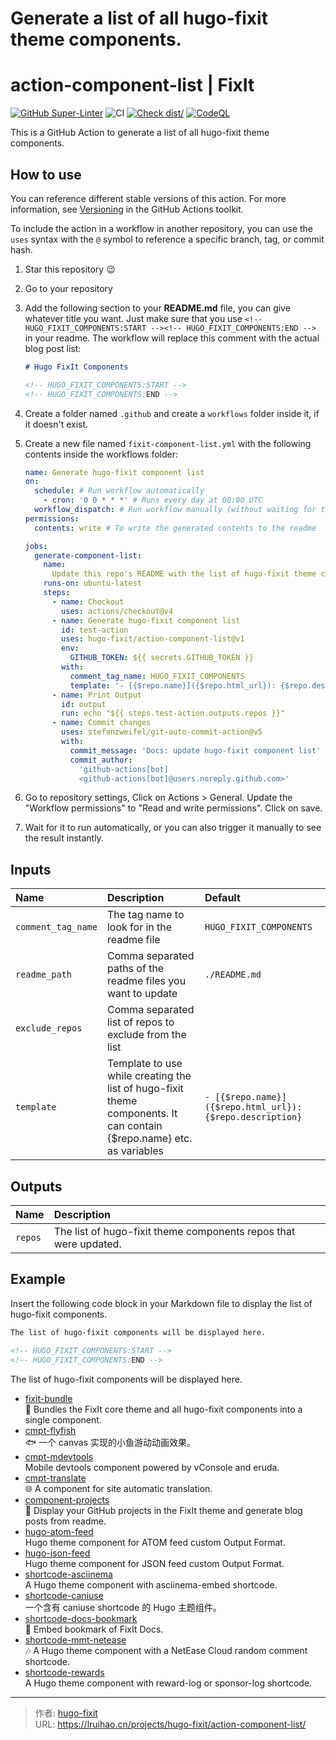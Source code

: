 # Generate a list of all hugo-fixit theme components.

# action-component-list | FixIt

[![GitHub Super-Linter](https://github.com/hugo-fixit/action-component-list/actions/workflows/linter.yml/badge.svg)](https://github.com/super-linter/super-linter)
![CI](https://github.com/hugo-fixit/action-component-list/actions/workflows/ci.yml/badge.svg)
[![Check dist/](https://github.com/hugo-fixit/action-component-list/actions/workflows/check-dist.yml/badge.svg)](https://github.com/hugo-fixit/action-component-list/actions/workflows/check-dist.yml)
[![CodeQL](https://github.com/hugo-fixit/action-component-list/actions/workflows/codeql-analysis.yml/badge.svg)](https://github.com/hugo-fixit/action-component-list/actions/workflows/codeql-analysis.yml)

This is a GitHub Action to generate a list of all hugo-fixit theme components.

## How to use

You can reference different stable versions of this action. For more
information, see
[Versioning](https://github.com/actions/toolkit/blob/master/docs/action-versioning.md)
in the GitHub Actions toolkit.

To include the action in a workflow in another repository, you can use the
`uses` syntax with the `@` symbol to reference a specific branch, tag, or commit
hash.

1. Star this repository 😉
2. Go to your repository
3. Add the following section to your **README.md** file, you can give whatever
   title you want. Just make sure that you use
   `<!-- HUGO_FIXIT_COMPONENTS:START --><!-- HUGO_FIXIT_COMPONENTS:END -->` in
   your readme. The workflow will replace this comment with the actual blog post
   list:

   ```markdown
   # Hugo FixIt Components

   <!-- HUGO_FIXIT_COMPONENTS:START -->
   <!-- HUGO_FIXIT_COMPONENTS:END -->
   ```

4. Create a folder named `.github` and create a `workflows` folder inside it, if
   it doesn't exist.
5. Create a new file named `fixit-component-list.yml` with the following
   contents inside the workflows folder:

   ```yaml
   name: Generate hugo-fixit component list
   on:
     schedule: # Run workflow automatically
       - cron: '0 0 * * *' # Runs every day at 00:00 UTC
     workflow_dispatch: # Run workflow manually (without waiting for the cron to be called), through the GitHub Actions Workflow page directly
   permissions:
     contents: write # To write the generated contents to the readme

   jobs:
     generate-component-list:
       name:
         Update this repo's README with the list of hugo-fixit theme components
       runs-on: ubuntu-latest
       steps:
         - name: Checkout
           uses: actions/checkout@v4
         - name: Generate hugo-fixit component list
           id: test-action
           uses: hugo-fixit/action-component-list@v1
           env:
             GITHUB_TOKEN: ${{ secrets.GITHUB_TOKEN }}
           with:
             comment_tag_name: HUGO_FIXIT_COMPONENTS
             template: '- [{$repo.name}]({$repo.html_url}): {$repo.description}'
         - name: Print Output
           id: output
           run: echo "${{ steps.test-action.outputs.repos }}"
         - name: Commit changes
           uses: stefanzweifel/git-auto-commit-action@v5
           with:
             commit_message: 'Docs: update hugo-fixit component list'
             commit_author:
               'github-actions[bot]
               <github-actions[bot]@users.noreply.github.com>'
   ```

6. Go to repository settings, Click on Actions > General. Update the "Workflow
   permissions" to "Read and write permissions". Click on save.
7. Wait for it to run automatically, or you can also trigger it manually to see
   the result instantly.

## Inputs

| Name               | Description                                                                                                           | Default                                                   |
| :----------------- | :-------------------------------------------------------------------------------------------------------------------- | :-------------------------------------------------------- |
| `comment_tag_name` | The tag name to look for in the readme file                                                                           | `HUGO_FIXIT_COMPONENTS`                                   |
| `readme_path`      | Comma separated paths of the readme files you want to update                                                          | `./README.md`                                             |
| `exclude_repos`    | Comma separated list of repos to exclude from the list                                                                |                                                           |
| `template`         | Template to use while creating the list of hugo-fixit theme components. It can contain {$repo.name} etc. as variables | `- [{$repo.name}]({$repo.html_url}): {$repo.description}` |

## Outputs

| Name    | Description                                                      |
| :------ | :--------------------------------------------------------------- |
| `repos` | The list of hugo-fixit theme components repos that were updated. |

## Example

Insert the following code block in your Markdown file to display the list of
hugo-fixit components.

```md
The list of hugo-fixit components will be displayed here.

<!-- HUGO_FIXIT_COMPONENTS:START -->
<!-- HUGO_FIXIT_COMPONENTS:END -->
```

The list of hugo-fixit components will be displayed here.

<!-- FIXIT_COMPONENTS:START -->
- [fixit-bundle](https://github.com/hugo-fixit/fixit-bundle)\
  🌲 Bundles the FixIt core theme and all hugo-fixit components into a single component.
- [cmpt-flyfish](https://github.com/hugo-fixit/cmpt-flyfish)\
  🐟 一个 canvas 实现的小鱼游动动画效果。
- [cmpt-mdevtools](https://github.com/hugo-fixit/cmpt-mdevtools)\
  Mobile devtools component powered by vConsole and eruda.
- [cmpt-translate](https://github.com/hugo-fixit/cmpt-translate)\
  🌐 A component for site automatic translation.
- [component-projects](https://github.com/hugo-fixit/component-projects)\
  🐙 Display your GitHub projects in the FixIt theme and generate blog posts from readme.
- [hugo-atom-feed](https://github.com/hugo-fixit/hugo-atom-feed)\
  Hugo theme component for ATOM feed custom Output Format.
- [hugo-json-feed](https://github.com/hugo-fixit/hugo-json-feed)\
  Hugo theme component for JSON feed custom Output Format.
- [shortcode-asciinema](https://github.com/hugo-fixit/shortcode-asciinema)\
  A Hugo theme component with asciinema-embed shortcode.
- [shortcode-caniuse](https://github.com/hugo-fixit/shortcode-caniuse)\
  一个含有 caniuse shortcode 的 Hugo 主题组件。
- [shortcode-docs-bookmark](https://github.com/hugo-fixit/shortcode-docs-bookmark)\
  🔖 Embed bookmark of FixIt Docs.
- [shortcode-mmt-netease](https://github.com/hugo-fixit/shortcode-mmt-netease)\
  🎶 A Hugo theme component with a NetEase Cloud random comment shortcode.
- [shortcode-rewards](https://github.com/hugo-fixit/shortcode-rewards)\
  A Hugo theme component with reward-log or sponsor-log shortcode.
<!-- FIXIT_COMPONENTS:END -->


---

> 作者: [hugo-fixit](https://github.com/hugo-fixit)  
> URL: https://lruihao.cn/projects/hugo-fixit/action-component-list/  

